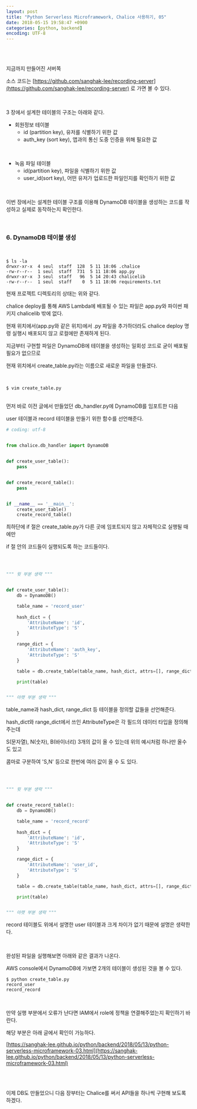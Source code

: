 ```yaml
---
layout: post
title: "Python Serverless Microframework, Chalice 사용하기, 05"
date: 2018-05-15 19:58:47 +0900
categories: [python, backend]
encoding: UTF-8
---
```


<br>
<br>

지금까지 만들어진 서버쪽 

소스 코드는 [https://github.com/sanghak-lee/recording-server](https://github.com/sanghak-lee/recording-server) 로 가면 볼 수 있다.

<br>

3 장에서 설계한 테이블의 구조는 아래와 같다. 


* 회원정보 테이블
    * id (partition key), 유저를 식별하기 위한 값 
    * auth_key (sort key), 앱과의 통신 도중 인증을 위해 필요한 값 

<br>

* 녹음 파일 테이블
    * id(partition key), 파일을 식별하기 위한 값
    * user_id(sort key), 어떤 유저가 업로드한 파일인지를 확인하기 위한 값


<br>

이번 장에서는 설계한 테이블 구조를 이용해 DynamoDB 테이블을 생성하는 코드를 작성하고 실제로 동작하는지 확인한다. 

<br>


### 6. DynamoDB 테이블 생성 

<br>

```shell
$ ls -la
drwxr-xr-x  4 seul  staff  128  5 11 18:06 .chalice
-rw-r--r--  1 seul  staff  731  5 11 18:06 app.py
drwxr-xr-x  3 seul  staff   96  5 14 20:43 chalicelib
-rw-r--r--  1 seul  staff    0  5 11 18:06 requirements.txt
```

현재 프로젝트 디렉토리의 상태는 위와 같다. 

chalice deploy를 통해 AWS Lambda에 배포될 수 있는 파일은 app.py와 파이썬 패키지 chalicelib 밖에 없다. 

현재 위치에서(app.py와 같은 위치)에서 .py 파일을 추가하더라도 chalice deploy 명령 실행시 배포되지 않고 로컬에만 존재하게 된다. 

지금부터 구현할 파일은 DynamoDB에 테이블을 생성하는 일회성 코드로 굳이 배포될 필요가 없으므로 

현재 위치에서 create_table.py라는 이름으로 새로운 파일을 만들겠다. 


<br> 

```shell
$ vim create_table.py
```

<br>
먼저 바로 이전 글에서 만들었던 db_handler.py에 DynamoDB를 임포트한 다음 

user 테이블과 record 테이블을 만들기 위한 함수를 선언해준다. 



```python
# coding: utf-8


from chalice.db_handler import DynamoDB


def create_user_table():
    pass


def create_record_table():
    pass


if __name__ == '__main__':
    create_user_table()
    create_record_table()

```

최하단에 if 절은 create_table.py가 다른 곳에 임포트되지 않고 자체적으로 실행될 때에만 

if 절 안의 코드들이 실행되도록 하는 코드들이다. 

<br>



```python

""" 윗 부분 생략 """


def create_user_table():
    db = DynamoDB()

    table_name = 'record_user'
    
    hash_dict = {
        'AttributeName': 'id',
        'AttributeType': 'S'
    }

    range_dict = {
        'AttributeName': 'auth_key',
        'AttributeType': 'S'
    }

    table = db.create_table(table_name, hash_dict, attrs=[], range_dict=range_dict)

    print(table)


""" 아랫 부분 생략 """

```

table_name과 hash_dict, range_dict 등 테이블을 정의할 값들을 선언해준다. 

hash_dict와 range_dict에서 쓰인 AttributeType은 각 필드의 데이터 타입을 정의해주는데 

S(문자열), N(숫자), B(바이너리) 3개의 값이 올 수 있는데 위의 예시처럼 하나만 올수 도 있고 

콤마로 구분하여 'S,N' 등으로 한번에 여러 값이 올 수 도 있다. 

<br>


```python

""" 윗 부분 생략 """


def create_record_table():
    db = DynamoDB()

    table_name = 'record_record'
    
    hash_dict = {
        'AttributeName': 'id',
        'AttributeType': 'S'
    }

    range_dict = {
        'AttributeName': 'user_id',
        'AttributeType': 'S'
    }

    table = db.create_table(table_name, hash_dict, attrs=[], range_dict=range_dict)

    print(table)


""" 아랫 부분 생략 """

```

record 테이블도 위에서 설명한 user 테이블과 크게 차이가 없기 때문에 설명은 생략한다. 

<br>


완성된 파일을 실행해보면 아래와 같은 결과가 나온다. 

AWS console에서 DynamoDB에 가보면 2개의 테이블이 생성된 것을 볼 수 있다.


```shell
$ python create_table.py
record_user
record_record
```

<br>


만약 실행 부분에서 오류가 난다면 IAM에서 role에 정책을 연결해주었는지 확인하기 바란다. 

해당 부분은 아래 글에서 확인이 가능하다. 

[https://sanghak-lee.github.io/python/backend/2018/05/13/python-serverless-microframework-03.html](https://sanghak-lee.github.io/python/backend/2018/05/13/python-serverless-microframework-03.html)



<br>
<br>

이제 DB도 만들었으니 다음 장부터는 Chalice를 써서 API들을 하나씩 구현해 보도록 하겠다. 

<br>
<br>

